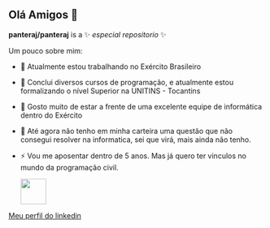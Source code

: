 ## Olá Amigos 👋


**panteraj/panteraj** is a ✨ _especial repositorio_ ✨

Um pouco sobre mim:

- 🔭 Atualmente estou trabalhando no Exército Brasileiro
- 🌱 Conclui diversos cursos de programação, e atualmente estou formalizando o nível Superior na UNITINS - Tocantins
- 👯 Gosto muito de estar a frente de uma excelente equipe de informática dentro do Exército
- 🤔 Até agora não tenho em minha carteira uma questão que não consegui resolver na informatica, sei que virá, mais ainda não tenho. 
- ⚡ Vou me aposentar dentro de 5 anos. Mas já quero ter vinculos no mundo da programação civil.

  <img  widith="50" height="50" src="https://cdn.jsdelivr.net/gh/devicons/devicon@latest/icons/java/java-original-wordmark.svg" />
   
[Meu perfil do linkedin](https://www.linkedin.com/in/arnaldo-araujo-jr)
